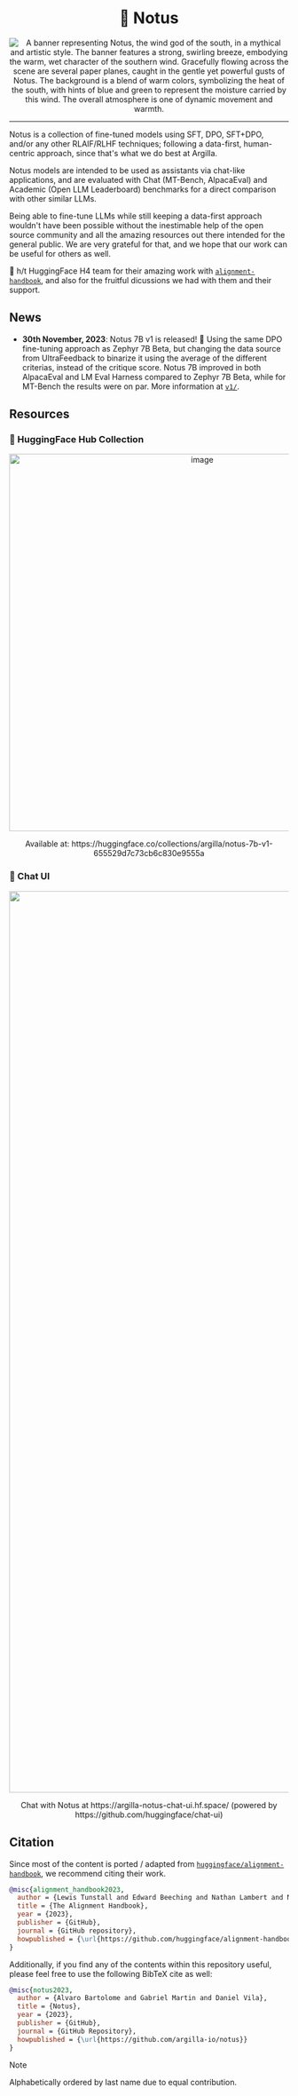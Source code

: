 <div align="center">
  <h1>💨 Notus</h1>
  <img src="https://github.com/argilla-io/notus/assets/36760800/d50bbae1-16ec-40c5-8254-5c4ea60435da" alt="A banner representing Notus, the wind god of the south, in a mythical and artistic style. The banner features a strong, swirling breeze, embodying the warm, wet character of the southern wind. Gracefully flowing across the scene are several paper planes, caught in the gentle yet powerful gusts of Notus. The background is a blend of warm colors, symbolizing the heat of the south, with hints of blue and green to represent the moisture carried by this wind. The overall atmosphere is one of dynamic movement and warmth."/>
</div>

---

Notus is a collection of fine-tuned models using SFT, DPO, SFT+DPO, and/or any other RLAIF/RLHF techniques; following a data-first, human-centric approach, since that's what we do best at Argilla.

Notus models are intended to be used as assistants via chat-like applications, and are evaluated with Chat (MT-Bench, AlpacaEval) and Academic (Open LLM Leaderboard) benchmarks for a direct comparison with other similar LLMs.

Being able to fine-tune LLMs while still keeping a data-first approach wouldn't have been possible without the inestimable help of the open source community and all the amazing resources out there intended for the general public. We are very grateful for that, and we hope that our work can be useful for others as well.

🎩 h/t HuggingFace H4 team for their amazing work with [`alignment-handbook`](https://github.com/huggingface/alignment-handbook), and also for the fruitful dicussions we had with them and their support.

## News

* **30th November, 2023**: Notus 7B v1 is released! 🎉 Using the same DPO fine-tuning approach as Zephyr 7B Beta, but changing the data source from UltraFeedback to binarize it using the average of the different criterias, instead of the critique score. Notus 7B improved in both AlpacaEval and LM Eval Harness compared to Zephyr 7B Beta, while for MT-Bench the results were on par. More information at [`v1/`](./v1/).

## Resources

### 🤗 HuggingFace Hub Collection

<div align="center">
  <img width="680" alt="image" src="https://github.com/argilla-io/notus/assets/36760800/08876ba2-ee55-4b80-9256-e0809fb2baf0">
  <p>Available at: https://huggingface.co/collections/argilla/notus-7b-v1-655529d7c73cb6c830e9555a</p>
</div>

### 💬 Chat UI

<div align="center">
  <img width="1624" alt="image" src="https://github.com/argilla-io/notus/assets/36760800/a950f7f2-74ea-4873-a314-3afd1d4d7ac8">
  <p>Chat with Notus at https://argilla-notus-chat-ui.hf.space/ (powered by https://github.com/huggingface/chat-ui)</p>
</div>

## Citation

Since most of the content is ported / adapted from [`huggingface/alignment-handbook`](https://github.com/huggingface/alignment-handbook), we recommend citing their work.

```bibtex
@misc{alignment_handbook2023,
  author = {Lewis Tunstall and Edward Beeching and Nathan Lambert and Nazneen Rajani and Alexander M. Rush and Thomas Wolf},
  title = {The Alignment Handbook},
  year = {2023},
  publisher = {GitHub},
  journal = {GitHub repository},
  howpublished = {\url{https://github.com/huggingface/alignment-handbook}}
}
```

Additionally, if you find any of the contents within this repository useful, please feel free to use the following BibTeX cite as well:

```bibtex
@misc{notus2023,
  author = {Alvaro Bartolome and Gabriel Martin and Daniel Vila},
  title = {Notus},
  year = {2023},
  publisher = {GitHub},
  journal = {GitHub Repository},
  howpublished = {\url{https://github.com/argilla-io/notus}}
}
```

> [!NOTE]
> Alphabetically ordered by last name due to equal contribution.
